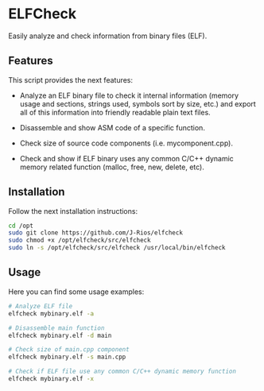 # ELFCheck

Easily analyze and check information from binary files (ELF).

## Features

This script provides the next features:

- Analyze an ELF binary file to check it internal information (memory
  usage and sections, strings used, symbols sort by size, etc.) and
  export all of this information into friendly readable plain text
  files.

- Disassemble and show ASM code of a specific function.

- Check size of source code components (i.e. mycomponent.cpp).

- Check and show if ELF binary uses any common C/C++ dynamic memory related function (malloc, free, new, delete, etc).

## Installation

Follow the next installation instructions:

```bash
cd /opt
sudo git clone https://github.com/J-Rios/elfcheck
sudo chmod +x /opt/elfcheck/src/elfcheck
sudo ln -s /opt/elfcheck/src/elfcheck /usr/local/bin/elfcheck
```

## Usage

Here you can find some usage examples:

```bash
# Analyze ELF file
elfcheck mybinary.elf -a

# Disassemble main function
elfcheck mybinary.elf -d main

# Check size of main.cpp component
elfcheck mybinary.elf -s main.cpp

# Check if ELF file use any common C/C++ dynamic memory function
elfcheck mybinary.elf -x
```
